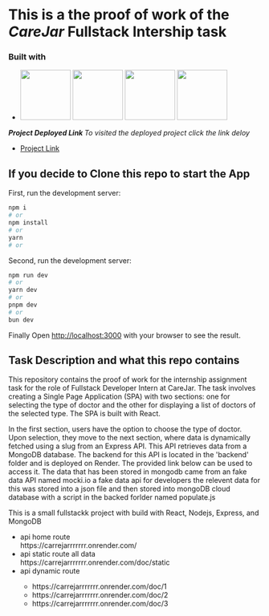 <h1>This is a the proof of work of the <b><i>CareJar</i> Fullstack Intership task</b> </h1>
<h3>Built with </h3>
<ul list-style-type="none"; >
 <li>
  <img src="https://github.com/Pranshu1sati/CareJarAssignment/assets/95905172/bfd7f08f-1b14-4897-ad7a-300fc560f8f8" width="100" height ="100"/>
  <img src='https://github.com/Pranshu1sati/CareJarAssignment/assets/95905172/c5392dc8-3ae5-43ee-a400-e73524378f7e' width="100" height ="100"/>
  <img src='https://github.com/Pranshu1sati/CareJarAssignment/assets/95905172/bfffa1b1-6f51-4ab1-9f9f-eabc78189210' width="100" height ="100"/> 
  <img src='https://github.com/Pranshu1sati/CareJarAssignment/assets/95905172/d66bec7a-4d60-46ec-b334-f910cc08a19c' width="100" height ="100"/>

</li>

</ul>
<b><i>Project Deployed Link </i></b>
<i>To visited the deployed project click the link deloy</i>

- [Project Link](https://care-jar-assignment.vercel.app/)


## If you decide to Clone this repo to start the App 

First, run the development server:
```bash
npm i
# or
npm install
# or
yarn
# or
```
Second, run the development server:

```bash
npm run dev
# or
yarn dev
# or
pnpm dev
# or
bun dev
```

Finally Open [http://localhost:3000](http://localhost:3000) with your browser to see the result.
## Task Description and what this repo contains


This repository contains the proof of work for the internship assignment task for the role of Fullstack Developer Intern at CareJar. The task involves creating a Single Page Application (SPA) with two sections: one for selecting the type of doctor and the other for displaying a list of doctors of the selected type. The SPA is built with React.

In the first section, users have the option to choose the type of doctor. Upon selection, they move to the next section, where data is dynamically fetched using a slug from an Express API. This API retrieves data from a MongoDB database. The backend for this API is located in the 'backend' folder and is deployed on Render. The provided link below can be used to access it.
The data that has been stored in mongodb came from an fake data API named mocki.io a fake data api for developers the relevent data for this was stored into a json file and then stored into mongoDB cloud database with a script in the backed forlder named populate.js

This is a small fullstackk project with build with React, Nodejs, Express, and MongoDB

<ul>
<li>api home route</li>
 https://carrejarrrrrrr.onrender.com/
<li>api static route all data</li>
https://carrejarrrrrrr.onrender.com/doc/static
<li>api dynamic route</li>
<ul>
<li>https://carrejarrrrrrr.onrender.com/doc/1</li>
  <li>https://carrejarrrrrrr.onrender.com/doc/2</li>
 <li> https://carrejarrrrrrr.onrender.com/doc/3</li>
</ul>
</ul>
